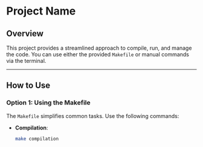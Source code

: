 # Project Name

## Overview

This project provides a streamlined approach to compile, run, and manage the code. You can use either the provided `Makefile` or manual commands via the terminal.

---

## How to Use

### Option 1: Using the Makefile

The `Makefile` simplifies common tasks. Use the following commands:

- **Compilation**:  
  ```bash
  make compilation
